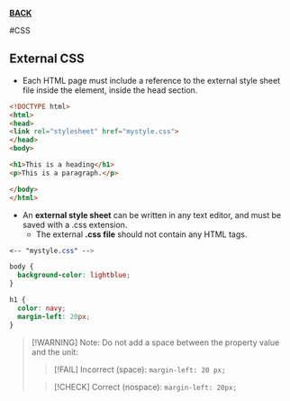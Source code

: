 **[BACK](CSShowto.md)**

#CSS 
## External CSS
- Each HTML page must include a reference to the external style sheet file inside the <link> element, inside the head section.
```HTML
<!DOCTYPE html>
<html>
<head>
<link rel="stylesheet" href="mystyle.css">
</head>
<body>

<h1>This is a heading</h1>
<p>This is a paragraph.</p>

</body>
</html>
```

- An **external style sheet** can be written in any text editor, and must be saved with a .css extension.
	- The external **.css file** should not contain any HTML tags.
```CSS
<-- "mystyle.css" -->

body {
  background-color: lightblue;
}

h1 {
  color: navy;
  margin-left: 20px;
}
```
>[!WARNING] Note:
> Do not add a space between the property value and the unit:  
>>[!FAIL] Incorrect (space): `margin-left: 20 px;`
>
>
>>[!CHECK] Correct (nospace): `margin-left: 20px;`